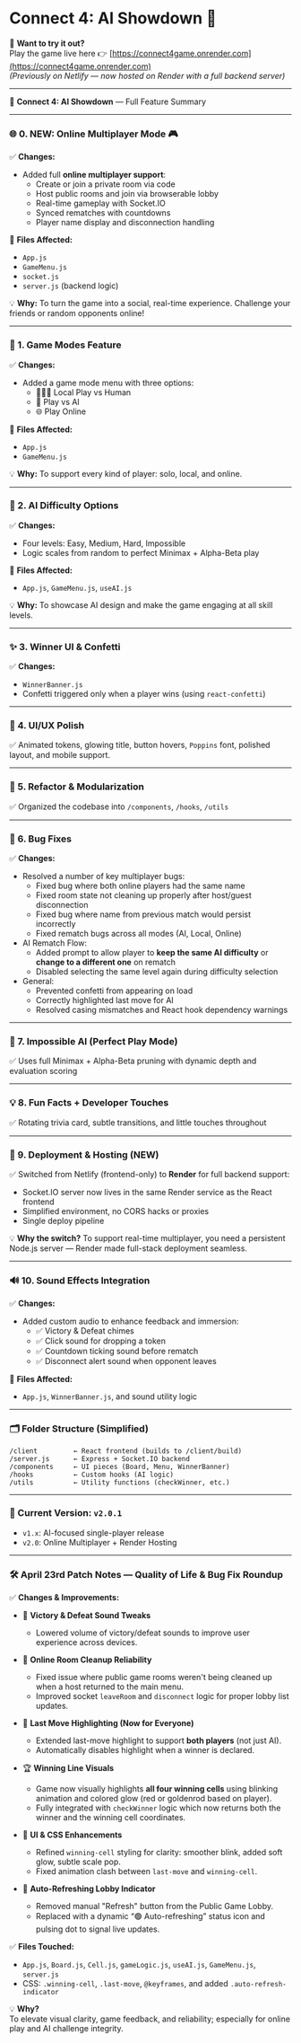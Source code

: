# Connect 4: AI Showdown 🎯

🚀 **Want to try it out?**  
Play the game live here 👉 [https://connect4game.onrender.com](https://connect4game.onrender.com)  
_(Previously on Netlify — now hosted on Render with a full backend server)_

---

🧠 **Connect 4: AI Showdown** — Full Feature Summary

---

### 🌐 0. NEW: Online Multiplayer Mode 🎮
✅ **Changes:**
- Added full **online multiplayer support**:
  - Create or join a private room via code
  - Host public rooms and join via browserable lobby
  - Real-time gameplay with Socket.IO
  - Synced rematches with countdowns
  - Player name display and disconnection handling

📌 **Files Affected:**
- `App.js`
- `GameMenu.js`
- `socket.js`
- `server.js` (backend logic)

💡 **Why:**
To turn the game into a social, real-time experience. Challenge your friends or random opponents online!

---

### 🧠 1. Game Modes Feature
✅ **Changes:**
- Added a game mode menu with three options:
  - 🧑‍🤝‍🧑 Local Play vs Human
  - 🤖 Play vs AI
  - 🌐 Play Online

📌 **Files Affected:**
- `App.js`
- `GameMenu.js`

💡 **Why:**
To support every kind of player: solo, local, and online.

---

### 🤖 2. AI Difficulty Options
✅ **Changes:**
- Four levels: Easy, Medium, Hard, Impossible
- Logic scales from random to perfect Minimax + Alpha-Beta play

📌 **Files Affected:**
- `App.js`, `GameMenu.js`, `useAI.js`

💡 **Why:**
To showcase AI design and make the game engaging at all skill levels.

---

### ✨ 3. Winner UI & Confetti
✅ **Changes:**
- `WinnerBanner.js`
- Confetti triggered only when a player wins (using `react-confetti`)


---

### 🎨 4. UI/UX Polish
✅ Animated tokens, glowing title, button hovers, `Poppins` font, polished layout, and mobile support.

---

### 🧼 5. Refactor & Modularization
✅ Organized the codebase into `/components`, `/hooks`, `/utils`

---

### 🐛 6. Bug Fixes
✅ **Changes:**
- Resolved a number of key multiplayer bugs:
  - Fixed bug where both online players had the same name
  - Fixed room state not cleaning up properly after host/guest disconnection
  - Fixed bug where name from previous match would persist incorrectly
  - Fixed rematch bugs across all modes (AI, Local, Online)
- AI Rematch Flow:
  - Added prompt to allow player to **keep the same AI difficulty** or **change to a different one** on rematch
  - Disabled selecting the same level again during difficulty selection
- General:
  - Prevented confetti from appearing on load
  - Correctly highlighted last move for AI
  - Resolved casing mismatches and React hook dependency warnings

---

### 🚀 7. Impossible AI (Perfect Play Mode)
✅ Uses full Minimax + Alpha-Beta pruning with dynamic depth and evaluation scoring

---

### 💡 8. Fun Facts + Developer Touches
✅ Rotating trivia card, subtle transitions, and little touches throughout

---

### 🔧 9. Deployment & Hosting (NEW)
✅ Switched from Netlify (frontend-only) to **Render** for full backend support:
- Socket.IO server now lives in the same Render service as the React frontend
- Simplified environment, no CORS hacks or proxies
- Single deploy pipeline

💡 **Why the switch?**
To support real-time multiplayer, you need a persistent Node.js server — Render made full-stack deployment seamless.

---

### 🔊 10. Sound Effects Integration
✅ **Changes:**
- Added custom audio to enhance feedback and immersion:
  - ✅ Victory & Defeat chimes
  - ✅ Click sound for dropping a token
  - ✅ Countdown ticking sound before rematch
  - ✅ Disconnect alert sound when opponent leaves

📌 **Files Affected:**
- `App.js`, `WinnerBanner.js`, and sound utility logic

---

### 🗂 Folder Structure (Simplified)
```
/client         ← React frontend (builds to /client/build)
/server.js      ← Express + Socket.IO backend
/components     ← UI pieces (Board, Menu, WinnerBanner)
/hooks          ← Custom hooks (AI logic)
/utils          ← Utility functions (checkWinner, etc.)
```

---

### 📌 Current Version: `v2.0.1`  
- `v1.x`: AI-focused single-player release  
- `v2.0`: Online Multiplayer + Render Hosting
---

### 🛠 April 23rd Patch Notes — Quality of Life & Bug Fix Roundup

✅ **Changes & Improvements:**

- 🎵 **Victory & Defeat Sound Tweaks**  
  - Lowered volume of victory/defeat sounds to improve user experience across devices.

- 🧹 **Online Room Cleanup Reliability**  
  - Fixed issue where public game rooms weren't being cleaned up when a host returned to the main menu.
  - Improved socket `leaveRoom` and `disconnect` logic for proper lobby list updates.

- 🎯 **Last Move Highlighting (Now for Everyone)**  
  - Extended last-move highlight to support **both players** (not just AI).
  - Automatically disables highlight when a winner is declared.

- 🏆 **Winning Line Visuals**
  - Game now visually highlights **all four winning cells** using blinking animation and colored glow (red or goldenrod based on player).
  - Fully integrated with `checkWinner` logic which now returns both the winner and the winning cell coordinates.

- 🎨 **UI & CSS Enhancements**
  - Refined `winning-cell` styling for clarity: smoother blink, added soft glow, subtle scale pop.
  - Fixed animation clash between `last-move` and `winning-cell`.

- 🔄 **Auto-Refreshing Lobby Indicator**
  - Removed manual "Refresh" button from the Public Game Lobby.
  - Replaced with a dynamic “🟢 Auto-refreshing” status icon and pulsing dot to signal live updates.

✅ **Files Touched:**
- `App.js`, `Board.js`, `Cell.js`, `gameLogic.js`, `useAI.js`, `GameMenu.js`, `server.js`
- CSS: `.winning-cell`, `.last-move`, `@keyframes`, and added `.auto-refresh-indicator`

💡 **Why?**  
To elevate visual clarity, game feedback, and reliability; especially for online play and AI challenge integrity.
